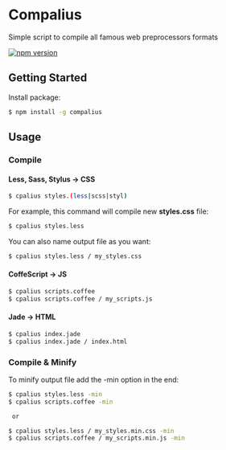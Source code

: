 # Compalius

Simple script to compile all famous web preprocessors formats

[![npm version](https://badge.fury.io/js/compalius.svg)](https://www.npmjs.com/package/compalius)

## Getting Started

Install package:

```bash
$ npm install -g compalius
```

## Usage

### Compile

#### Less, Sass, Stylus -> CSS

```bash
$ cpalius styles.(less|scss|styl)
```

For example, this command will compile new **styles.css** file:

```bash
$ cpalius styles.less
```

You can also name output file as you want:

```bash
$ cpalius styles.less / my_styles.css
```

#### CoffeScript -> JS

```bash
$ cpalius scripts.coffee
$ cpalius scripts.coffee / my_scripts.js
```

#### Jade -> HTML

```bash
$ cpalius index.jade
$ cpalius index.jade / index.html
```

### Compile & Minify

To minify output file add the -min option in the end:

```bash
$ cpalius styles.less -min
$ cpalius scripts.coffee -min

 or

$ cpalius styles.less / my_styles.min.css -min
$ cpalius scripts.coffee / my_scripts.min.js -min
```